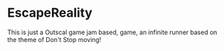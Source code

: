 # EscapeReality
This is just a Outscal game jam based, game, an infinite runner based on the theme of Don't Stop moving!
